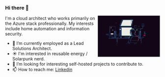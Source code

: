 ### Hi there 👋

<img width="40%" align="right" alt="Github" src="https://github.com/jeffstagg/jeffstagg/blob/main/room.gif" />

I'm a cloud architect who works primarily on the Azure stack professionally. My interests include home automation and information security.

- 🔭 I’m currently employed as a Lead Solutions Architect.
- ☀️ I'm interested in reusable energy / Solarpunk nerd.
- 👯 I’m looking for interesting self-hosted projects to contribute to. 
- 📫 How to reach me: [Linkedin](https://www.linkedin.com/in/jeffstagg)
